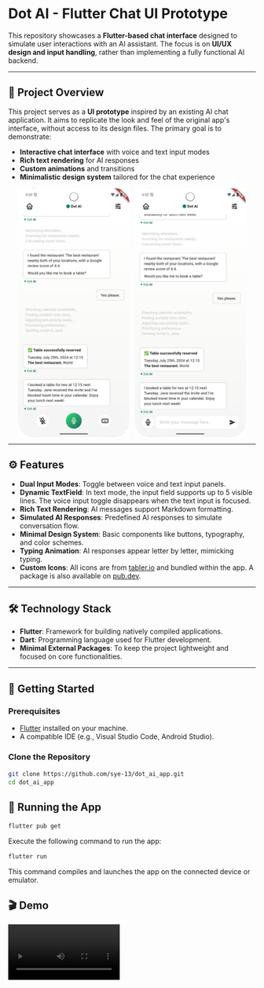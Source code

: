 # Dot AI - Flutter Chat UI Prototype

This repository showcases a **Flutter-based chat interface** designed to simulate user interactions
with an AI assistant. The focus is on **UI/UX design and input handling**, rather than implementing
a fully functional AI backend.

---

## 🎯 Project Overview

This project serves as a **UI prototype** inspired by an existing AI chat application. It aims to
replicate the look and feel of the original app's interface, without access to its design files. The
primary goal is to demonstrate:

- **Interactive chat interface** with voice and text input modes
- **Rich text rendering** for AI responses
- **Custom animations** and transitions
- **Minimalistic design system** tailored for the chat experience

<div style="display: flex; justify-content: center; gap: 10px;">
  <img src="https://github.com/sye-13/dot_ai_app/blob/main/screenshots/voice-mode.png?raw=true" width="45%" alt="chat screen with voice mode"/>
  <img src="https://github.com/sye-13/dot_ai_app/blob/main/screenshots/text-mode.png?raw=true" width="45%" alt="chat screen with text mode"/>
</div>

---

## ⚙️ Features

- **Dual Input Modes**: Toggle between voice and text input panels.
- **Dynamic TextField**: In text mode, the input field supports up to 5 visible lines. The voice input
  toggle disappears when the text input is focused.
- **Rich Text Rendering**: AI messages support Markdown formatting.
- **Simulated AI Responses**: Predefined AI responses to simulate conversation flow.
- **Minimal Design System**: Basic components like buttons, typography, and color schemes.
- **Typing Animation**: AI responses appear letter by letter, mimicking typing.
- **Custom Icons**: All icons are from [tabler.io](tabler.io/icons) and bundled within the app. A package is also available on [pub.dev](https://pub.dev/packages/flutter_tabler_icons).

---

## 🛠️ Technology Stack

- **Flutter**: Framework for building natively compiled applications.
- **Dart**: Programming language used for Flutter development.
- **Minimal External Packages**: To keep the project lightweight and focused on core
  functionalities.

---

## 🚀 Getting Started

### Prerequisites

- [Flutter](https://flutter.dev/docs/get-started/install) installed on your machine.
- A compatible IDE (e.g., Visual Studio Code, Android Studio).

### Clone the Repository

```bash
git clone https://github.com/sye-13/dot_ai_app.git
cd dot_ai_app
```

## 📲 Running the App

```bash
flutter pub get
```

Execute the following command to run the app:

```bash
flutter run
```

This command compiles and launches the app on the connected device or emulator.

## 🎬 Demo

<video controls style="width: 45%; height: auto;">
  <source src="https://github.com/sye-13/dot_ai_app/blob/main/screenshots/demo.mp4?raw=true" type="video/mp4">
  Your browser does not support the video tag.
</video>
